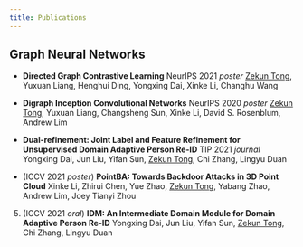 ```yaml
---
title: Publications
---
```

## Graph Neural Networks
- **Directed Graph Contrastive Learning**
    NeurIPS 2021 *poster*
    <u>Zekun Tong</u>, Yuxuan Liang, Henghui Ding, Yongxing Dai, Xinke Li, Changhu Wang 
- **Digraph Inception Convolutional Networks**
    NeurIPS 2020 *poster*
    <u>Zekun Tong</u>, Yuxuan Liang, Changsheng Sun, Xinke Li, David S. Rosenblum, Andrew Lim

- **Dual-refinement: Joint Label and Feature Refinement for Unsupervised Domain Adaptive Person Re-ID**
    TIP 2021 *journal*
    Yongxing Dai, Jun Liu, Yifan Sun, <u>Zekun Tong</u>, Chi Zhang, Lingyu Duan
- (ICCV 2021 *poster*) **PointBA: Towards Backdoor Attacks in 3D Point Cloud**
    Xinke Li, Zhirui Chen, Yue Zhao, <u>Zekun Tong</u>, Yabang Zhao, Andrew Lim, Joey Tianyi Zhou
5. (ICCV 2021 *oral*) **IDM: An Intermediate Domain Module for Domain Adaptive Person Re-ID**
    Yongxing Dai, Jun Liu, Yifan Sun, <u>Zekun Tong</u>, Chi Zhang, Lingyu Duan